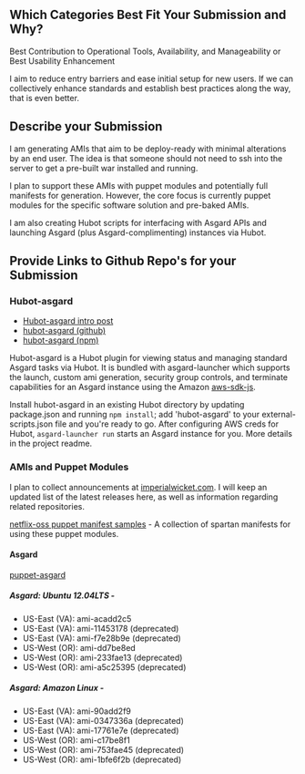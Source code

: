 ## Which Categories Best Fit Your Submission and Why?

Best Contribution to Operational Tools, Availability, and Manageability or Best Usability Enhancement

I aim to reduce entry barriers and ease initial setup for new users. If we can collectively enhance standards and establish best practices along the way, that is even better.

## Describe your Submission

I am generating AMIs that aim to be deploy-ready with minimal alterations by an end user. The idea is that someone should not need to ssh into the server to get a pre-built war installed and running. 

I plan to support these AMIs with puppet modules and potentially full manifests for generation. However, the core focus is currently puppet modules for the specific software solution and pre-baked AMIs.

I am also creating Hubot scripts for interfacing with Asgard APIs and launching Asgard (plus Asgard-complimenting) instances via Hubot.

## Provide Links to Github Repo's for your Submission

### Hubot-asgard

 - [Hubot-asgard intro post](http://imperialwicket.com/asgard-and-hubot-simplified-ami-deployment-to-aws)
 - [hubot-asgard (github)](https://github.com/imperialwicket/hubot-asgard)
 - [hubot-asgard (npm)](https://npmjs.org/package/hubot-asgard)

Hubot-asgard is a Hubot plugin for viewing status and managing standard Asgard tasks via Hubot. It is bundled with asgard-launcher which supports the launch, custom ami generation, security group controls, and terminate capabilities for an Asgard instance using the Amazon [aws-sdk-js](https://github.com/aws/aws-sdk-js).

Install hubot-asgard in an existing Hubot directory by updating package.json and running `npm install`; add 'hubot-asgard' to your external-scripts.json file and you're ready to go. After configuring AWS creds for Hubot, `asgard-launcher run` starts an Asgard instance for you. More details in the project readme.


### AMIs and Puppet Modules

I plan to collect announcements at [imperialwicket.com](http://imperialwicket.com/tag/netflix). I will keep an updated list of the latest releases here, as well as information regarding related repositories.

[netflix-oss puppet manifest samples](https://github.com/imperialwicket/netflixoss-puppet-manifest-samples) - A collection of spartan manifests for using these puppet modules.

#### Asgard

[puppet-asgard](https://github.com/imperialwicket/puppet-asgard)

##### Asgard: Ubuntu 12.04LTS -
  - US-East (VA): ami-acadd2c5
  - US-East (VA): ami-11453178 (deprecated)
  - US-East (VA): ami-f7e28b9e (deprecated)
  - US-West (OR): ami-dd7be8ed
  - US-West (OR): ami-233fae13 (deprecated)
  - US-West (OR): ami-a5c25395 (deprecated)

##### Asgard: Amazon Linux - 
  - US-East (VA): ami-90add2f9
  - US-East (VA): ami-0347336a (deprecated)
  - US-East (VA): ami-17761e7e (deprecated)
  - US-West (OR): ami-c17be8f1
  - US-West (OR): ami-753fae45 (deprecated)
  - US-West (OR): ami-1bfe6f2b (deprecated)

